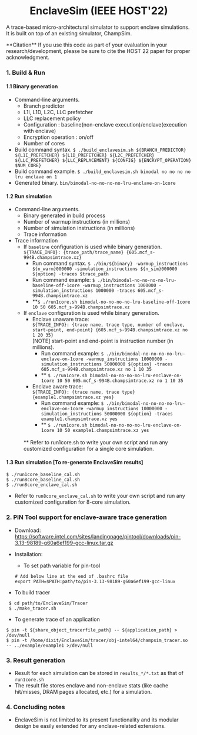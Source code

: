 <p align="center">
  <h1 align="center"> EnclaveSim (IEEE HOST'22) </h1>
  <p> A trace-based micro-architectural simulator to support enclave simulations. It is built on top of an existing simulator, ChampSim.
</p>
**Citation** If you use this code as part of your evaluation in your research/development, please be sure to cite the HOST 22 paper for proper acknowledgment.

### 1. Build & Run
#### 1.1 Binary generation
* Command-line arguments.
  * Branch predictor
  * L1I, L1D, L2C, LLC prefetcher
  * LLC replacement policy
  * Configuration : baseline(non-enclave execution)/enclave(execution with enclave)
  * Encryption operation : on/off
  * Number of cores
* Build command syntax. ``` $ ./build_enclavesim.sh ${BRANCH_PREDICTOR} ${L1I_PREFETCHER} ${L1D_PREFETCHER} ${L2C_PREFETCHER} ${LLC_PREFETCHER} ${LLC_REPLACEMENT} ${CONFIG} ${ENCRYPT_OPERATION} $NUM_CORE} ```
* Build command example. ```$ ./build_enclavesim.sh bimodal no no no no lru enclave on 1```
* Generated binary. ```bin/bimodal-no-no-no-no-lru-enclave-on-1core```

#### 1.2 Run simulation
* Command-line arguments. 
  * Binary generated in build process
  * Number of warmup instructions (in millions)
  * Number of simulation instructions (in millions) 
  * Trace information
* Trace information 
  * If ```baseline``` configuration is used while binary generation. <br/>
    ```${TRACE_INFO}: {trace_path/trace_name} {605.mcf_s-994B.champsimtrace.xz}```
    * Run command syntax. 
    ``` $ ./bin/${binary} -warmup_instructions ${n_warm}000000 -simulation_instructions ${n_sim}000000 ${option} -traces $trace_path ```
    * Run command example: ``` $ ./bin/bimodal-no-no-no-no-lru-baseline-off-1core -warmup_instructions 1000000 -simulation_instructions 1000000 -traces 605.mcf_s-994B.champsimtrace.xz ```
    * **``` $ ./run1core.sh bimodal-no-no-no-no-lru-baseline-off-1core 10 50 605.mcf_s-994B.champsimtrace.xz ```
  * If ```enclave``` configuration is used while binary generation.
    * Enclave unaware trace: <br/>
      ```${TRACE_INFO}: {trace name, trace type, number of enclave, start-point, end-point} {605.mcf_s-994B.champsimtrace.xz no 1 20 35}``` <br/>
      [NOTE] start-point and end-point is instruction number (in millions).
      * Run command example: ``` $ ./bin/bimodal-no-no-no-no-lru-enclave-on-1core -warmup_instructions 10000000 -simulation_instructions 50000000 ${option} -traces 605.mcf_s-994B.champsimtrace.xz no 1 10 35 ```
      * ** ```$ ./run1core.sh bimodal-no-no-no-no-lru-enclave-on-1core 10 50 605.mcf_s-994B.champsimtrace.xz no 1 10 35 ```
    * Enclave aware trace: <br/>
      ```${TRACE_INFO}: {trace name, trace type} {example1.champsimtrace.xz yes}```
      * Run command example: ``` $ ./bin/bimodal-no-no-no-no-lru-enclave-on-1core -warmup_instructions 10000000 -simulation_instructions 50000000 ${option} -traces example1.champsimtrace.xz yes ```
      * ** ``` $ ./run1core.sh bimodal-no-no-no-no-lru-enclave-on-1core 10 50 example1.champsimtrace.xz yes ```   
     <br/>
    ** Refer to run1core.sh to write your own script and run any customized configuration for a single core simulation.       
<!--      
``` 
Usage: ./run1core.sh [BINARY] [N_WARM] [N_SIM] [TRACE_INFO]

${BINARY}: EnclaveSim binary compiled by "build.sh" (bimodal-no-no-no-no-lru-enclave-on-1core)
${N_WARM}: number of instructions for warmup (10 million)
${N_SIM}:  number of instructinos for detailed simulation (50 million)
${TRACE_INFO}: 
  i) For Baseline config: 
      ${TRACE_INFO}: {trace name} {605.mcf_s-994B.champsimtrace.xz}
  ii) For EnclaveSim config with Enclave aware trace: 
      ${TRACE_INFO}: {trace name, trace type} {example1.champsimtrace.xz yes} 
  iii) For EnclaveSim config with Non-enclave aware trace: 
      ${TRACE_INFO}: {trace name, trace type, number of encalve, start-point, end-point} {605.mcf_s-994B.champsimtrace.xz no 1 20 35}
      *here start-point and end-point is instruction number in million.

Variant-1: $ ./run1core.sh bimodal-no-no-no-no-lru-baseline-off-1core 10 50 605.mcf_s-994B.champsimtrace.xz
Variant-2: $ ./run1core.sh bimodal-no-no-no-no-lru-enclave-on-1core 10 50 example1.champsimtrace.xz yes 
Variant-3: $ ./run1core.sh bimodal-no-no-no-no-lru-enclave-on-1core 10 50 605.mcf_s-994B.champsimtrace.xz no 1 10 35
 ```
-->

#### 1.3 Run simulation [To re-generate EnclaveSim results]

```
$ ./run1core_baseline_cal.sh
$ ./run8core_baseline_cal.sh
$ ./run8core_enclave_cal.sh
```
* Refer to ```run8core_enclave_cal.sh``` to write your own script and run any customized configuration for 8-core simulation.



### 2. PIN Tool support for enclave-aware trace generation <!-- [Supports Enclave-aware trace generation] -->
 
* Download: https://software.intel.com/sites/landingpage/pintool/downloads/pin-3.13-98189-g60a6ef199-gcc-linux.tar.gz

* Installation:

   * To set path variable for pin-tool

    ```
    # Add below line at the end of .bashrc file 
    export PATH=$PATH:path/to/pin-3.13-98189-g60a6ef199-gcc-linux
    ```

* To build tracer

 ```
  $ cd path/to/EnclaveSim/Tracer
  $ ./make_tracer.sh 
 ```

* To generate trace of an application

```
$ pin -t ${share_object_tracerfile_path} -- ${application_path} > /dev/null
$ pin -t /home/dixit/EnclaveSim/tracer/obj-intel64/champsim_tracer.so -- ../example/example1 >/dev/null
```
### 3. Result generation
* Result for each simulation can be stored in ``` results_*/*.txt ``` as that of ``` run1core.sh ```
* The result file stores enclave and non-enclave stats (like cache hit/misses, DRAM pages allocated, etc.) for a simulation.

### 4. Concluding notes
* EnclaveSim is not limited to its present functionality and its modular design be easily extended for any enclave-related extensions.
